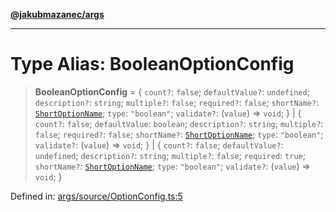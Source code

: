 [**@jakubmazanec/args**](../README.md)

---

# Type Alias: BooleanOptionConfig

> **BooleanOptionConfig** = \{ `count?`: `false`; `defaultValue?`: `undefined`; `description?`:
> `string`; `multiple?`: `false`; `required?`: `false`; `shortName?`:
> [`ShortOptionName`](ShortOptionName.md); `type`: `"boolean"`; `validate?`: (`value`) => `void`; \}
> \| \{ `count?`: `false`; `defaultValue`: `boolean`; `description?`: `string`; `multiple?`:
> `false`; `required?`: `false`; `shortName?`: [`ShortOptionName`](ShortOptionName.md); `type`:
> `"boolean"`; `validate?`: (`value`) => `void`; \} \| \{ `count?`: `false`; `defaultValue?`:
> `undefined`; `description?`: `string`; `multiple?`: `false`; `required`: `true`; `shortName?`:
> [`ShortOptionName`](ShortOptionName.md); `type`: `"boolean"`; `validate?`: (`value`) => `void`; \}

Defined in:
[args/source/OptionConfig.ts:5](https://github.com/jakubmazanec/tools/blob/5907d31a071e860d7db8b8a00f698d18fe23e18a/packages/args/source/OptionConfig.ts#L5)
